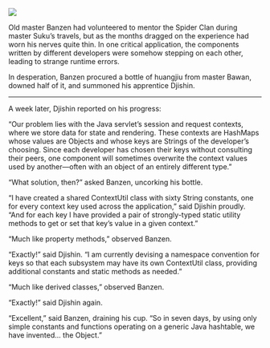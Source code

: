 ![](/pages/case-167/banzen.jpg)

Old master Banzen had volunteered to mentor the Spider Clan during master Suku’s travels, but as the months dragged on the experience had worn his nerves quite thin.  In one critical application, the components written by different developers were somehow stepping on each other, leading to strange runtime errors.

In desperation, Banzen procured a bottle of huangjiu from master Bawan, downed half of it, and summoned his apprentice Djishin.

----------

A week later, Djishin reported on his progress:

“Our problem lies with the Java servlet’s session and request contexts, where we store data for state and rendering.  These contexts are HashMaps whose values are Objects and whose keys are Strings of the developer’s choosing.  Since each developer has chosen their keys without consulting their peers, one component will sometimes overwrite the context values used by another—often with an object of an entirely different type.”

“What solution, then?” asked Banzen, uncorking his bottle.

“I have created a shared ContextUtil class with sixty String constants, one for every context key used across the application,” said Djishin proudly.  “And for each key I have provided a pair of strongly-typed static utility methods to get or set that key’s value in a given context.”

“Much like property methods,” observed Banzen.

“Exactly!” said Djishin.  “I am currently devising a namespace convention for keys so that each subsystem may have its own ContextUtil class, providing additional constants and static methods as needed.”

“Much like derived classes,” observed Banzen.

“Exactly!” said Djishin again.

“Excellent,” said Banzen, draining his cup.  “So in seven days, by using only simple constants and functions operating on a generic Java hashtable, we have invented... the Object.” 
